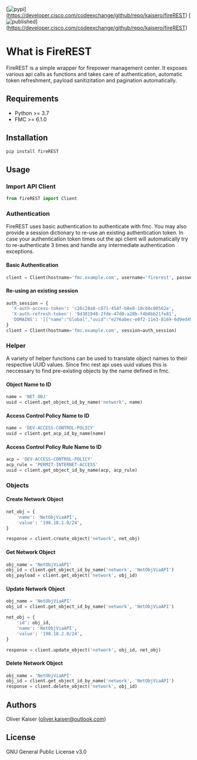 [![pypi](https://img.shields.io/pypi/v/fireREST)]
(https://developer.cisco.com/codeexchange/github/repo/kaisero/fireREST)
[![published](https://static.production.devnetcloud.com/codeexchange/assets/images/devnet-published.svg)]
(https://developer.cisco.com/codeexchange/github/repo/kaisero/fireREST)


# What is FireREST

FireREST is a simple wrapper for firepower management center. It exposes various api calls
as functions and takes care of authentication, automatic token refreshment, payload sanitizitation
and pagination automatically.

## Requirements

* Python >= 3.7
* FMC >= 6.1.0

## Installation

```bash
pip install fireREST
```

## Usage

### Import API Client

```python
from fireREST import Client
```

### Authentication

FireREST uses basic authentication to authenticate with fmc. You may also provide a session dictionary
to re-use an existing authentication token. In case your authentication token times out the api client
will automatically try to re-authenticate 3 times and handle any intermediate authentication exceptions.

#### Basic Authentication

```python
client = Client(hostname='fmc.example.com', username='firerest', password='Cisco123')
```

#### Re-using an existing session

```python
auth_session = {
  'X-auth-access-token': 'c26c28a0-c871-454f-b8e0-18c60c00562e',
  'X-auth-refresh-token': '9d381948-2fde-47d0-a28b-f4b0bb21fe81',
  'DOMAINS': '[{"name":"Global","uuid":"e276abec-e0f2-11e3-8169-6d9ed49b625f"}, {"name":"Global/Devel","uuid":"61e913a3-4bd6-7bde-54b6-000000000000"}]',
}
client = Client(hostname='fmc.example.com', session=auth_session)
```

### Helper

A variety of helper functions can be used to translate object names to their respective UUID values. Since fmc rest api uses uuid values this is neccessary
to find pre-existing objects by the name defined in fmc.

#### Object Name to ID

```python
name = 'NET_OBJ'
uuid = client.get_object_id_by_name('network', name)
```

#### Access Control Policy Name to ID

```python
name = 'DEV-ACCESS-CONTROL-POLICY'
uuid = client.get_acp_id_by_name(name)
```

#### Access Control Policy Rule Name to ID

```python
acp = 'DEV-ACCESS-CONTROL-POLICY'
acp_rule = 'PERMIT-INTERNET-ACCESS'
uuid = client.get_object_id_by_name(acp, acp_rule)
```

### Objects

#### Create Network Object

```python
net_obj = {
    'name': 'NetObjViaAPI',
    'value': '198.18.1.0/24',
}

response = client.create_object('network', net_obj)
```

#### Get Network Object

```python
obj_name = 'NetObjViaAPI'
obj_id = client.get_object_id_by_name('network', 'NetObjViaAPI')
obj_payload = client.get_object('network', obj_id)
```

#### Update Network Object

```python
obj_name = 'NetObjViaAPI'
obj_id = client.get_object_id_by_name('network', 'NetObjViaAPI')

net_obj = {
    'id': obj_id,
    'name': 'NetObjViaAPI',
    'value': '198.18.2.0/24',
}

response = client.update_object('network', obj_id, net_obj)
```

#### Delete Network Object

```python
obj_name = 'NetObjViaAPI'
obj_id = client.get_object_id_by_name('network', 'NetObjViaAPI')
response = client.delete_object('network', obj_id)
```


## Authors

Oliver Kaiser (oliver.kaiser@outlook.com)

## License

GNU General Public License v3.0
